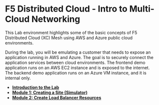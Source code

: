 F5 Distributed Cloud - Intro to Multi-Cloud Networking
==========================================================

This Lab environment highlights some of the basic concepts of F5 Distributed Cloud (XC) Mesh using AWS and Azure public cloud environments.

During the lab, you will be emulating a customer that needs to expose an application running in AWS and Azure. The goal is to securely connect the application services between cloud environments. The frontend demo application runs on an AWS EC2 instance and is exposed to the internet. The backend demo application runs on an Azure VM instance, and it is internal only.

  - **[Introduction to the Lab](intro.md)**
  - **[Module 1: Creating a Site (Simulator)](module1)**
  - **[Module 2: Create Load Balancer Resources](module2)**
